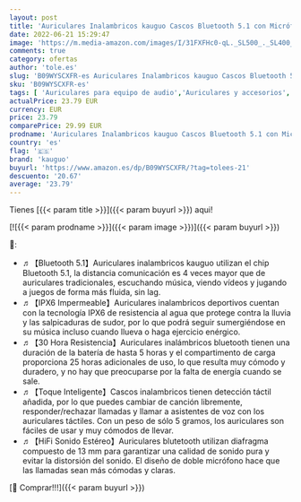 ```yaml
---
layout: post
title: 'Auriculares Inalambricos kauguo Cascos Bluetooth 5.1 con Micrófono HiFi Estéreo Control Táctil IPX6 Impermeable 30 Hora USB-C Carga Rápida para iPhone Huawei Xiaomi Samsung Android Negro '
date: 2022-06-21 15:29:47
image: 'https://m.media-amazon.com/images/I/31FXFHc0-qL._SL500_._SL400_.jpg'
comments: true
category: ofertas
author: 'tole.es'
slug: 'B09WYSCXFR-es Auriculares Inalambricos kauguo Cascos Bluetooth 5.1 con...'
sku: 'B09WYSCXFR-es'
tags: [ 'Auriculares para equipo de audio','Auriculares y accesorios','Electrónica','android','kauguo','🇪🇸', ]
actualPrice: 23.79 EUR
currency: EUR
price: 23.79
comparePrice: 29.99 EUR
prodname: 'Auriculares Inalambricos kauguo Cascos Bluetooth 5.1 con Micrófono HiFi Estéreo Control Táctil IPX6 Impermeable 30 Hora USB-C Carga Rápida para iPhone Huawei Xiaomi Samsung Android Negro '
country: 'es'
flag: '🇪🇸'
brand: 'kauguo'
buyurl: 'https://www.amazon.es/dp/B09WYSCXFR/?tag=tolees-21'
descuento: '20.67'
average: '23.79'
---
```


Tienes [{{< param title >}}]({{< param buyurl >}}) aqui!

[![{{< param prodname >}}]({{< param image >}})]({{< param buyurl >}})

🔎:

- ♬【Bluetooth 5.1】Auriculares inalambricos kauguo utilizan el chip Bluetooth 5.1, la distancia comunicación es 4 veces mayor que de auriculares tradicionales, escuchando música, viendo vídeos y jugando a juegos de forma más fluida, sin lag.
- ♬【IPX6 Impermeable】Auriculares inalambricos deportivos cuentan con la tecnología IPX6 de resistencia al agua que protege contra la lluvia y las salpicaduras de sudor, por lo que podrá seguir sumergiéndose en su música incluso cuando llueva o haga ejercicio enérgico.
- ♬【30 Hora Resistencia】Auriculares inalámbricos bluetooth tienen una duración de la batería de hasta 5 horas y el compartimento de carga proporciona 25 horas adicionales de uso, lo que resulta muy cómodo y duradero, y no hay que preocuparse por la falta de energía cuando se sale.
- ♬【Toque Inteligente】Cascos inalambricos tienen detección táctil añadida, por lo que puedes cambiar de canción libremente, responder/rechazar llamadas y llamar a asistentes de voz con los auriculares táctiles. Con un peso de sólo 5 gramos, los auriculares son fáciles de usar y muy cómodos de llevar.
- ♬【HiFi Sonido Estéreo】Auriculares blutetooth utilizan diafragma compuesto de 13 mm para garantizar una calidad de sonido pura y evitar la distorsión del sonido. El diseño de doble micrófono hace que las llamadas sean más cómodas y claras.

[🛒 Comprar!!!]({{< param buyurl >}})
